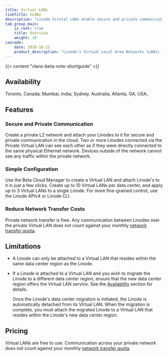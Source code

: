```yaml
---
title: Virtual LANs
linkTitle: VLANs
description: "Linode Virutal LANs enable secure and private communication across Linodes within the same data center region. This free service is a great way to keep your cloud workloads secure. Virtual LANs are easy to create using the Linode Cloud Manager, API, and CLI."
tab_group_main:
    is_root: true
    title: Overview
    weight: 10
cascade:
    date: 2020-10-22
    product_description: "Linode’s Virtual Local Area Networks (LANs) feature allows you to create private L2 networks in the cloud where Linodes can communicate privately and securely. Two or more Linodes connected via the Virtual LAN can see each other as if they were directly connected to the same physical Ethernet network."
---
```

{{< content "vlans-beta-note-shortguide" >}}

## Availability

Toronto, Canada; Mumbai, India; Sydney, Australia; Atlanta, GA, USA;

## Features

### Secure and Private Communication

Create a private L2 network and attach your Linodes to it for secure and private communication in the cloud. Two or more Linodes connected via the Private Virtual LAN can see each other as if they were directly connected to the same physical Ethernet network. Devices outside of the network cannot see any traffic within the private network.

### Simple Configuration

Use the Beta Cloud Manager to create a Virtual LAN and attach Linode's to it in just a few clicks. Create up to 10 Virtual LANs per data center, and apply up to 3 Virtual LANs to a single Linode. For more fine-grained control, use the Linode APIv4 or Linode CLI.

### Reduce Network Transfer Costs

Private network transfer is free. Any communication between Linodes over the private Virtual LAN does not count against your monthly [network transfer quota](/docs/guides/network-transfer-quota/).

## Limitations

* A Linode can only be attached to a Virtual LAN that resides within the same data center region as the Linode.

* If a Linode is attached to a Virtual LAN and you wish to migrate the Linode to a different data center region, ensure that the new data center region offers the Virtual LAN service. See the [Availability](#availability) section for details.

    Once the Linode's data center migration is initiated, the Linode is automatically detached from its Virtual LAN. When the migration is complete, you must attach the migrated Linode to a Virtual LAN that resides within the Linode's new data center region.

## Pricing

Virtual LANs are free to use. Communication across your private network does not count against your monthly [network transfer quota](/docs/guides/network-transfer-quota/).
